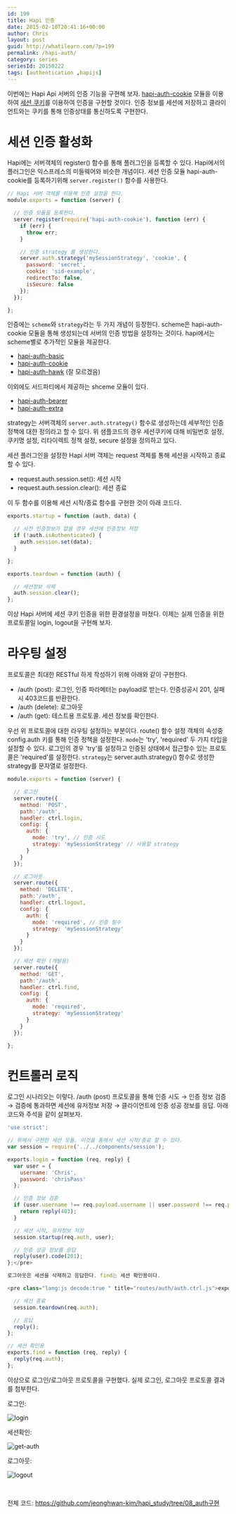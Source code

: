 ```yaml
---
id: 199
title: Hapi 인증
date: 2015-02-18T20:41:16+00:00
author: Chris
layout: post
guid: http://whatilearn.com/?p=199
permalink: /hapi-auth/
category: series
seriesId: 20150222
tags: [authentication ,hapijs]
---
```

이번에는 Hapi Api 서버의 인증 기능을 구현해 보자. <a href="https://github.com/hapijs/hapi-auth-cookie">hapi-auth-cookie</a> 모듈을 이용하여 <a href="http://www-01.ibm.com/support/knowledgecenter/SSPREK_8.0.0.2/com.ibm.amweb.doc_8.0.0.2/wrp_config/concept/con_sess_cookies_conc.html?lang=ko">세션 쿠키</a>를 이용하여 인증을 구현할 것이다. 인증 정보를 세션에 저장하고 클라이언트와는 쿠키를 통해 인증상태를 통신하도록 구현한다.

# 세션 인증 활성화

Hapi에는 서버객체의 register() 함수를 통해 플러그인을 등록할 수 있다. Hapi에서의 플러그인은 익스프레스의 미들웨어와 비슷한 개념이다. 세션 인증 모듈 hapi-auth-cookie를 등록하기위해 <code>server.register()</code> 함수를 사용한다.

```js
// Hapi 서버 객체를 이용해 인증 설정을 한다.
module.exports = function (server) {

  // 인증 모듈을 등록한다.
  server.register(require('hapi-auth-cookie'), function (err) {
    if (err) {
      throw err;
    }

    // 인증 strategy 를 생성한다.
    server.auth.strategy('mySessionStrategy', 'cookie', {
      password: 'secret',
      cookie: 'sid-example',
      redirectTo: false,
      isSecure: false
    });
  });

};
```

인증에는 <code>scheme</code>와 <code>strategy</code>라는 두 가지 개념이 등장한다. scheme은 hapi-auth-cookie 모듈을 통해 생성되는데 서버의 인증 방법을 설정하는 것이다. hapi에서는 scheme별로 추가적인 모듈을 제공한다.

<ul>
    <li><a href="https://github.com/hapijs/hapi-auth-basic">hapi-auth-basic</a></li>
    <li><a href="https://github.com/hapijs/hapi-auth-cookie">hapi-auth-cookie</a></li>
    <li><a href="https://github.com/hapijs/hapi-auth-hawk">hapi-auth-hawk</a> (잘 모르겠음)</li>
</ul>

이외에도 서드파티에서 제공하는 shceme 모듈이 있다.

<ul>
    <li><a href="https://github.com/j/hapi-auth-bearer">hapi-auth-bearer</a></li>
    <li><a href="https://github.com/asafdav/hapi-auth-extra">hapi-auth-extra</a></li>
</ul>

strategy는 서버객체의 <code>server.auth.strategy()</code> 함수로 생성하는데 세부적인 인증 정책에 대한 정의라고 할 수 있다. 위 샘플코드의 경우 세션쿠키에 대해 비밀번호 설정, 쿠키명 설정, 리타이렉트 정책 설정, secure 설정을 정의하고 있다.

세션 플러그인을 설정한 Hapi 서버 객체는 request 객체를 통해 세션을 시작하고 종료할 수 있다.

<ul>
    <li>request.auth.session.set(): 세션 시작</li>
    <li>request.auth.session.clear(): 세션 종료</li>
</ul>

이 두 함수를 이용해 세션 시작/종료 함수를 구현한 것이 아래 코드다.

```js
exports.startup = function (auth, data) {

  // 사전 인증정보가 없을 경우 세션에 인증정보 저장
  if (!auth.isAuthenticated) {
    auth.session.set(data);
  }

};

exports.teardown = function (auth) {

  // 세션정보 삭제
  auth.session.clear();
};
```

이상 Hapi 서버에 세션 쿠키 인증을 위한 환경설정을 마쳤다. 이제는 실제 인증을 위한 프로토콜일 login, logout을 구현해 보자.

# 라우팅 설정

프로토콜은 최대한 RESTful 하게 작성하기 위해 아래와 같이 구현한다.

<ul>
    <li>/auth (post): 로그인, 인증 파라메터는 payload로 받는다. 인증성공시 201, 실패시 403코드를 반환한다.</li>
    <li>/auth (delete): 로그아웃</li>
    <li>/auth (get): 테스트용 프로토콜. 세션 정보를 확인한다.</li>
</ul>

우선 위 프로토콜에 대한 라우팅 설정하는 부분이다. route() 함수 설정 객체의 속성중 config.auth 키를 통해 인증 정책을 설정한다. <code>mode</code>는 'try', 'required' 두 가지 타입을 설정할 수 있다. 로그인의 경우 'try'를 설정하고 인증된 상태에서 접근할수 있는 프로토콜은 'required'를 설정한다. <code>strategy</code>는 server.auth.strategy() 함수로 생성한 strategy를 문자열로 설정한다.

```js
module.exports = function (server) {

  // 로그인
  server.route({
    method: 'POST',
    path:'/auth',
    handler: ctrl.login,
    config: {
      auth: {
        mode: 'try', // 인증 시도
        strategy: 'mySessionStrategy' // 사용할 strategy
      }
    }
  });

  // 로그아웃
  server.route({
    method: 'DELETE',
    path:'/auth',
    handler: ctrl.logout,
    config: {
      auth: {
        mode: 'required', // 인증 필수
        strategy: 'mySessionStrategy'
      }
    }
  });

  // 세션 확인 (개발용)
  server.route({
    method: 'GET',
    path:'/auth',
    handler: ctrl.find,
    config: {
      auth: {
        mode: 'required',
        strategy: 'mySessionStrategy'
      }
    }
  });

};
```

# 컨트롤러 로직

로그인 시나리오는 이렇다. /auth (post) 프로토콜을 통해 인증 시도 → 인증 정보 검증 → 검증에 통과하면 세션에 유저정보 저장 → 클라이언트에 인증 성공 정보를 응답. 아래 코드와 주석을 같이 살펴보자.

```js
'use strict';

// 위에서 구현한 세션 모듈. 이것을 통해서 세션 시작/종료 할 수 있다.
var session = require('../../components/session');

exports.login = function (req, reply) {
  var user = {
    username: 'Chris',
    password: 'chrisPass'
  };

  // 인증 정보 검증
  if (user.username !== req.payload.username || user.password !== req.payload.password) {
    return reply(403);
  }

  // 세션 시작, 유저정보 저장
  session.startup(req.auth, user);

  // 인증 성공 정보를 응답
  reply(user).code(201);
};</pre>

로그아웃은 세션을 삭제하고 응답한다. find는 세션 확인용이다.

<pre class="lang:js decode:true " title="routes/auth/auth.ctrl.js">exports.logout = function (req, reply) {

  // 세선 종료
  session.teardown(req.auth);

  // 응답
  reply();
};

// 세션 확인용
exports.find = function (req, reply) {
  reply(req.auth);
};
```

이상으로 로그인/로그아웃 프로토콜을 구현했다. 실제 로그인, 로그아웃 프로토콜 결과를 첨부한다.

로그인:

![login](/assets/imgs/2015/login.png)

세션확인:

![get-auth](/assets/imgs/2015/get-auth.png)

로그아웃:

![logout](/assets/imgs/2015/logout.png)


&nbsp;

전체 코드: <a href="https://github.com/jeonghwan-kim/hapi_study/tree/08_auth%EA%B5%AC%ED%98%84">https://github.com/jeonghwan-kim/hapi_study/tree/08_auth구현</a>
